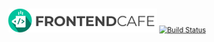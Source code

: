 ![Logo](https://raw.githubusercontent.com/cutioluis/Frontend-Cafe/master/src/assets/static/logo-cafe.png)
[![Build Status](https://travis-ci.org/walternascimentobarroso/walternascimentobarroso.github.io.svg?branch=master)](https://travis-ci.org/walternascimentobarroso/walternascimentobarroso.github.io)

